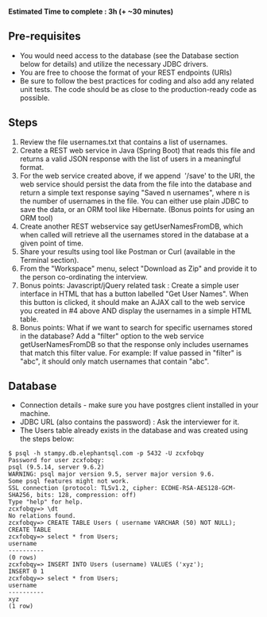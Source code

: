 **Estimated Time to complete : 3h (+ ~30 minutes)**

Pre-requisites
----------------------


-   You would  need access to the database (see the Database section below for details) and utilize the necessary JDBC drivers. 
-   You are free to choose the format of your REST endpoints (URIs)
-   Be sure to follow the best practices for coding and also add any related unit tests. The code should be as close to the production-ready code as possible.

Steps
-----

1.  Review the file usernames.txt that contains a list of usernames.
2.  Create a REST web service in Java (Spring Boot) that reads this file and  returns a valid JSON response with the list of users in a meaningful format.
3.  For the web service created above, if we append  '/save' to the URI, the web service should persist the data from the file into the database and return a simple text response saying "Saved n usernames", where n is the number of usernames in the file. You can either use plain JDBC to save the data, or an ORM tool like Hibernate. (Bonus points for using an ORM tool)
4.  Create another REST webservice say getUserNamesFromDB, which when called will retrieve all the usernames stored in the database at a given point of time.
5.  Share your results using tool like Postman or Curl (available in the Terminal section).
6.  From the "Workspace" menu, select "Download as Zip" and provide it to the person co-ordinating the interview. 
6.  Bonus points: Javascript/jQuery related task : Create a simple user interface in HTML that has a button labelled "Get User Names". When this button is clicked, it should make an AJAX call to the web service you created in #4 above AND display the usernames in a simple HTML table.
7.  Bonus points: What if we want to search for specific usernames stored in the database? Add a "filter" option to the web service getUserNamesFromDB so that the response only includes usernames that match this filter value. For example: If value passed in "filter" is "abc", it should only match usernames that contain "abc".


Database
--------

- Connection details - make sure you have postgres client installed in your machine.
- JDBC URL (also contains the password) : Ask the interviewer for it.
- The Users table already exists in the database and was created using the steps below:

```
$ psql -h stampy.db.elephantsql.com -p 5432 -U zcxfobqy
Password for user zcxfobqy:
psql (9.5.14, server 9.6.2)
WARNING: psql major version 9.5, server major version 9.6.
Some psql features might not work.
SSL connection (protocol: TLSv1.2, cipher: ECDHE-RSA-AES128-GCM-SHA256, bits: 128, compression: off)
Type "help" for help.
zcxfobqy=> \dt
No relations found.
zcxfobqy=> CREATE TABLE Users ( username VARCHAR (50) NOT NULL);
CREATE TABLE
zcxfobqy=> select * from Users;
username
----------
(0 rows)
zcxfobqy=> INSERT INTO Users (username) VALUES ('xyz');
INSERT 0 1
zcxfobqy=> select * from Users;
username
----------
xyz
(1 row)
```



